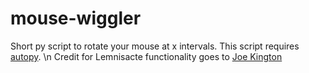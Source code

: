 # mouse-wiggler
Short py script to rotate your mouse at x intervals.
This script requires [autopy](http://www.autopy.org/).
\n Credit for Lemnisacte functionality goes to [Joe Kington](http://stackoverflow.com/users/325565/joe-kington)
